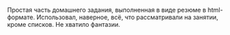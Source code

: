 Простая часть домашнего задания, выполненная в виде резюме в html-формате.
Использовал, наверное, всё, что рассматривали на занятии, кроме списков. Не хватило фантазии.
